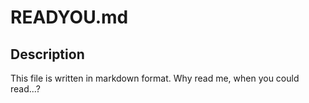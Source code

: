 # READYOU.md 

## Description
This file is written in markdown format.  Why read me, when you could read...?
